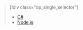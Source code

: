 > [!div class="op_single_selector"]
> * [C#](../articles/iot-hub/iot-hub-device-management-device-query.md)
> * [Node.js](../articles/iot-hub/iot-hub-device-management-device-query-node.md)
> 
> 

